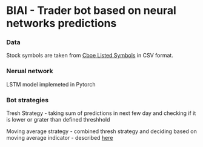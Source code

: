 # BIAI - Trader bot based on neural networks predictions

### Data
Stock symbols are taken from [Cboe Listed Symbols](https://www.cboe.com/us/equities/market_statistics/listed_symbols/) in CSV format.

### Nerual network
LSTM model implemeted in Pytorch

### Bot strategies
Tresh Strategy - taking sum of predictions in next few day and checking if it is lower or grater than defined threshhold

Moving average strategy - combined thresh strategy and deciding based on moving average indicator - described [here](https://wire.insiderfinance.io/earn-22-more-return-by-using-a-simple-20-50-moving-average-strategy-60b4bef7c64c)

